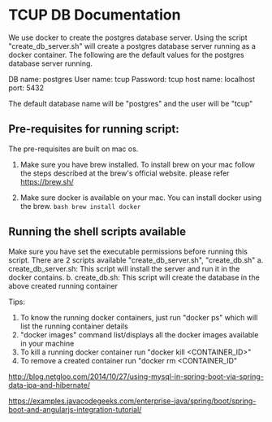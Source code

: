 # TCUP DB Documentation
We use docker to create the postgres database server. Using the script "create_db_server.sh" will create a postgres database server running as a docker container.
The following are the default values for the postgres database server running.

DB name: postgres
User name: tcup
Password: tcup
host name: localhost
port: 5432

The default database name will be "postgres" and the user will be "tcup"

## Pre-requisites for running script:
The pre-requisites are built on mac os. 
 
1. Make sure you have brew installed. To install brew on your mac follow the steps described at the brew's official website. 
   please refer https://brew.sh/

2. Make sure docker is available on your mac. You can install docker using the brew.
       ```bash
        brew install docker
       ```


## Running the shell scripts available
Make sure you have set the executable permissions before running this script. There are 2 scripts available "create_db_server.sh", "create_db.sh"
  a. create_db_server.sh: This script will install the server and run it in the docker contains.
  b. create_db.sh: This script will create the database in the above created running container

Tips: 
  1. To know the running docker containers, just run "docker ps" which will list the running container details
  2. "docker images" command list/displays all the docker images available in your machine
  3. To kill a running docker container run "docker kill <CONTAINER_ID>"
  4. To remove a created container run "docker rm <CONTAINER_ID"
    
   
   
http://blog.netgloo.com/2014/10/27/using-mysql-in-spring-boot-via-spring-data-jpa-and-hibernate/

https://examples.javacodegeeks.com/enterprise-java/spring/boot/spring-boot-and-angularjs-integration-tutorial/